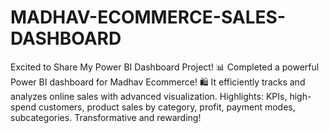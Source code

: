 # MADHAV-ECOMMERCE-SALES-DASHBOARD
Excited to Share My Power BI Dashboard Project! 📊
Completed a powerful Power BI dashboard for Madhav Ecommerce! 🛍️ It efficiently tracks and analyzes online sales with advanced visualization. Highlights: KPIs, high-spend customers, product sales by category, profit, payment modes, subcategories. Transformative and rewarding! 
